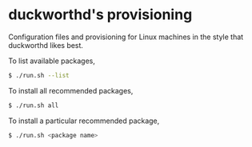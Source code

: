 duckworthd's provisioning
=========================

Configuration files and provisioning for Linux machines in the style that
duckworthd likes best.

To list available packages,

```bash
$ ./run.sh --list
```

To install all recommended packages,

```bash
$ ./run.sh all
```

To install a particular recommended package,

```bash
$ ./run.sh <package name>
```
